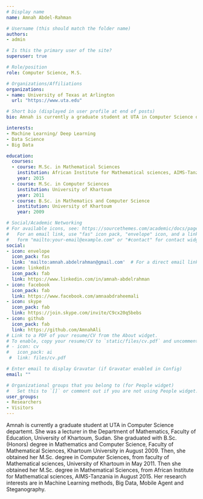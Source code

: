 ```yaml
---
# Display name
name: Amnah Abdel-Rahman

# Username (this should match the folder name)
authors:
- admin

# Is this the primary user of the site?
superuser: true

# Role/position
role: Computer Science, M.S.

# Organizations/Affiliations
organizations:
- name: University of Texas at Arlington 
  url: "https://www.uta.edu"

# Short bio (displayed in user profile at end of posts)
bio: Amnah is currently a graduate student at UTA in Computer Science departemt. She was a lecturer in the Department of Mathematics, Faculty of Education, University of Khartoum, Sudan. She graduated with B.Sc. (Honors) degree in Mathematics and Computer Science, Faculty of Mathematical Sciences, Khartoum University in August 2009. Then, she obtained her M.Sc. degree in Computer Sciences, from faculty of Mathematical sciences, University of Khartoum in May 2011. Then she obtained her M.Sc. degree in Mathematical Sciences, from African Institute for Mathematical sciences, AIMS-Tanzania in August 2015. Her research interests are in Machine Learning methods, Big Data, Mobile Agent and Steganography.

interests:
- Machine Learning/ Deep Learning
- Data Science
- Big Data

education:
  courses:
  - course: M.Sc. in Mathematical Sciences
    institution: African Institute for Mathematical sciences, AIMS-Tanzania
    year: 2015
  - course: M.Sc. in Computer Sciences
    institution: University of Khartoum
    year: 2011
  - course: B.Sc. in Mathematics and Computer Science
    institution: University of Khartoum
    year: 2009

# Social/Academic Networking
# For available icons, see: https://sourcethemes.com/academic/docs/page-builder/#icons
#   For an email link, use "fas" icon pack, "envelope" icon, and a link in the
#   form "mailto:your-email@example.com" or "#contact" for contact widget.
social:
- icon: envelope
  icon_pack: fas
  link: 'mailto:amnah.abdelrahman@gmail.com'  # For a direct email link, use "amnah.abdelrhman@gmail.com".
- icon: linkedin
  icon_pack: fab
  link: https://www.linkedin.com/in/amnah-abdelrahman
- icon: facebook
  icon_pack: fab
  link: https://www.facebook.com/amnaabdraheemali
- icon: skype
  icon_pack: fab
  link: https://join.skype.com/invite/C9cx20q5bebs
- icon: github
  icon_pack: fab
  link: https://github.com/AmnahAli
# Link to a PDF of your resume/CV from the About widget.
# To enable, copy your resume/CV to `static/files/cv.pdf` and uncomment the lines below.
# - icon: cv
#   icon_pack: ai
 #  link: files/cv.pdf

# Enter email to display Gravatar (if Gravatar enabled in Config)
email: ""

# Organizational groups that you belong to (for People widget)
#   Set this to `[]` or comment out if you are not using People widget.
user_groups:
- Researchers
- Visitors
---
```


Amnah is currently a graduate student at UTA in Computer Science departemt. She was a lecturer in the Department of Mathematics, Faculty of Education, University of Khartoum, Sudan. She graduated with B.Sc. (Honors) degree in Mathematics and Computer Science, Faculty of Mathematical Sciences, Khartoum University in August 2009. Then, she obtained her M.Sc. degree in Computer Sciences, from faculty of Mathematical sciences, University of Khartoum in May 2011. Then she obtained her M.Sc. degree in Mathematical Sciences, from African Institute for Mathematical sciences, AIMS-Tanzania in August 2015. Her research interests are in Machine Learning methods, Big Data, Mobile Agent and Steganography.
